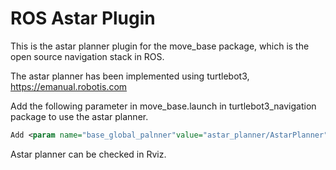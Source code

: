 # ROS Astar Plugin
This is the astar planner plugin for the move_base package, which is the open source navigation stack in ROS.


The astar planner has been implemented using turtlebot3, https://emanual.robotis.com

Add the following parameter in move_base.launch in turtlebot3_navigation package to use the astar planner.

```xml
Add <param name="base_global_palnner"value="astar_planner/AstarPlanner" />
```

Astar planner can be checked in Rviz.
